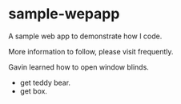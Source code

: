 # sample-wepapp
A sample web app to demonstrate how I code.

More information to follow, please visit frequently.

Gavin learned how to open window blinds.

* get teddy bear.
* get box.

